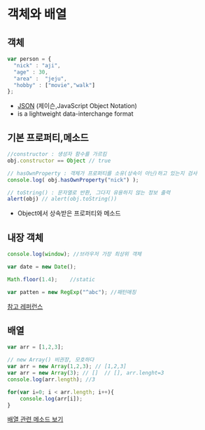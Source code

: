 # 객체와 배열

## 객체

```javascript
var person = {
  "nick" : "aji",
  "age" : 30,
  "area" :  "jeju",
  "hobby" : ["movie","walk"]
};
```

* [JSON](http://json.org/) (제이슨,JavaScript Object Notation)
* is a lightweight data-interchange format


## 기본 프로퍼티,메소드

```javascript
//constructor : 생성자 함수를 가르킴
obj.constructor == Object // true

// hasOwnProperty : 객체가 프로퍼티를 소유(상속이 아닌)하고 있는지 검사
console.log( obj.hasOwnProperty("nick") );

// toString() : 문자열로 반환, 그다지 유용하지 않는 정보 출력
alert(obj) // alert(obj.toString())
```

* Object에서 상속받은 프로퍼티와 메소드


## 내장 객체

```javascript
console.log(window); //브라우저 가장 최상위 객체

var date = new Date();

Math.floor(1.4);    //static

var patten = new RegExp("^abc"); //패턴매칭

```

[참고 레퍼런스](http://www.w3schools.com/jsref/default.asp)

## 배열

```javascript
var arr = [1,2,3];

// new Array() 비권장, 모호하다
var arr = new Array(1,2,3); // [1,2,3]
var arr = new Array(3); // []  // [], arr.lenght=3
console.log(arr.length); //3

for(var i=0; i < arr.length; i++){
    console.log(arr[i]);
}
```

[배열 관련 메소드 보기](https://developer.mozilla.org/ko/docs/Web/JavaScript/Reference/Global_Objects/Array)

